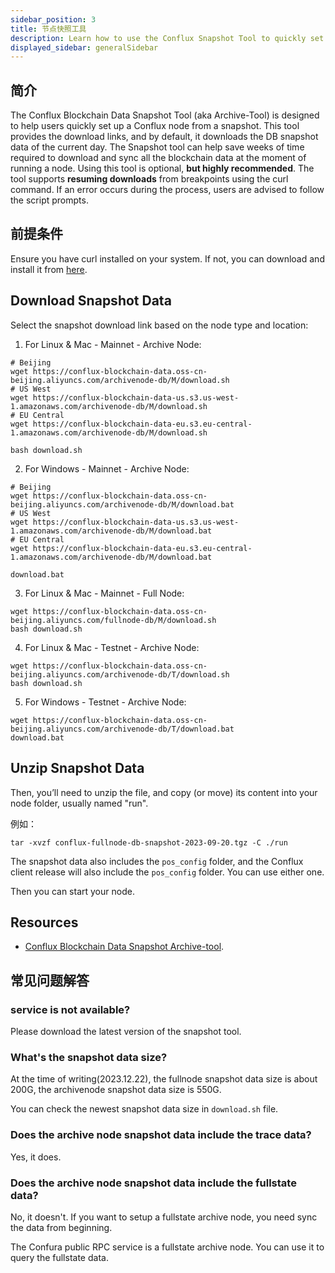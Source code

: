 ```yaml
---
sidebar_position: 3
title: 节点快照工具
description: Learn how to use the Conflux Snapshot Tool to quickly set up a Conflux node from a snapshot.
displayed_sidebar: generalSidebar
---
```


## 简介

The Conflux Blockchain Data Snapshot Tool (aka Archive-Tool) is designed to help users quickly set up a Conflux node from a snapshot. This tool provides the download links, and by default, it downloads the DB snapshot data of the current day. The Snapshot tool can help save weeks of time required to download and sync all the blockchain data at the moment of running a node. Using this tool is optional, **but highly recommended**. The tool supports **resuming downloads** from breakpoints using the curl command. If an error occurs during the process, users are advised to follow the script prompts.

## 前提条件

Ensure you have curl installed on your system. If not, you can download and install it from [here](https://curl.se/).

## Download Snapshot Data

Select the snapshot download link based on the node type and location:

1. For Linux & Mac - Mainnet - Archive Node:

```shell
# Beijing
wget https://conflux-blockchain-data.oss-cn-beijing.aliyuncs.com/archivenode-db/M/download.sh
# US West
wget https://conflux-blockchain-data-us.s3.us-west-1.amazonaws.com/archivenode-db/M/download.sh
# EU Central
wget https://conflux-blockchain-data-eu.s3.eu-central-1.amazonaws.com/archivenode-db/M/download.sh

bash download.sh 
```

2. For Windows - Mainnet - Archive Node:

```shell
# Beijing
wget https://conflux-blockchain-data.oss-cn-beijing.aliyuncs.com/archivenode-db/M/download.bat
# US West
wget https://conflux-blockchain-data-us.s3.us-west-1.amazonaws.com/archivenode-db/M/download.bat
# EU Central
wget https://conflux-blockchain-data-eu.s3.eu-central-1.amazonaws.com/archivenode-db/M/download.bat

download.bat 
```

3. For Linux & Mac - Mainnet - Full Node:
```shell
wget https://conflux-blockchain-data.oss-cn-beijing.aliyuncs.com/fullnode-db/M/download.sh
bash download.sh 
```

4. For Linux & Mac - Testnet - Archive Node:
```shell
wget https://conflux-blockchain-data.oss-cn-beijing.aliyuncs.com/archivenode-db/T/download.sh
bash download.sh 
```

5. For Windows - Testnet - Archive Node:
```shell
wget https://conflux-blockchain-data.oss-cn-beijing.aliyuncs.com/archivenode-db/T/download.bat
download.bat 
```

## Unzip Snapshot Data

Then, you’ll need to unzip the file, and copy (or move) its content into your node folder, usually named "run".

例如：

```shell
tar -xvzf conflux-fullnode-db-snapshot-2023-09-20.tgz -C ./run
```

The snapshot data also includes the `pos_config` folder, and the Conflux client release will also include the `pos_config` folder. You can use either one.

Then you can start your node.

## Resources

- [Conflux Blockchain Data Snapshot Archive-tool](https://github.com/conflux-fans/archive-tool).

## 常见问题解答

### service is not available?

Please download the latest version of the snapshot tool.

### What's the snapshot data size?

At the time of writing(2023.12.22), the fullnode snapshot data size is about 200G, the archivenode snapshot data size is 550G.

You can check the newest snapshot data size in `download.sh` file.

### Does the archive node snapshot data include the trace data?

Yes, it does.

### Does the archive node snapshot data include the fullstate data?

No, it doesn't. If you want to setup a fullstate archive node, you need sync the data from beginning.

The Confura public RPC service is a fullstate archive node. You can use it to query the fullstate data.
